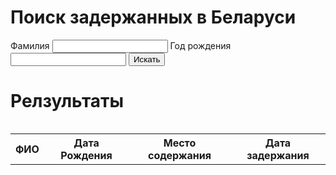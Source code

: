 <script src="https://code.jquery.com/jquery-3.2.1.min.js"></script>
<script src="js/demo.js"></script>
<style>
table {
  width: 100%;
}
th {
  height: 30px;
}
td {
  height: 20px;
}
tr:nth-child(even) {background-color: white}
</style>
# Поиск задержанных в Беларуси
 
<form id="target">
  <label>Фамилия</label>
  <input id="surname" type="text"/>
  <label>Год рождения</label>
  <input id="year" type="text"/>
  <button id="search_submit" type="button">Искать</button>
</form>

# Релзультаты
<div style="overflow-x:auto">
    <table id="result">
    <tr>
        <th>ФИО</th>
        <th>Дата Рождения</th>
        <th>Место содержания</th>
        <th>Дата задержания</th>
    </tr>
    </table>
    
</div>